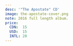 ```yaml
---
desc: '"The Apostate" CD'
image: the-apostate-cover.png
note: 2016 full length album.
price:
  CDN:  15
  USD:  15
  INTL: 20
---
```

